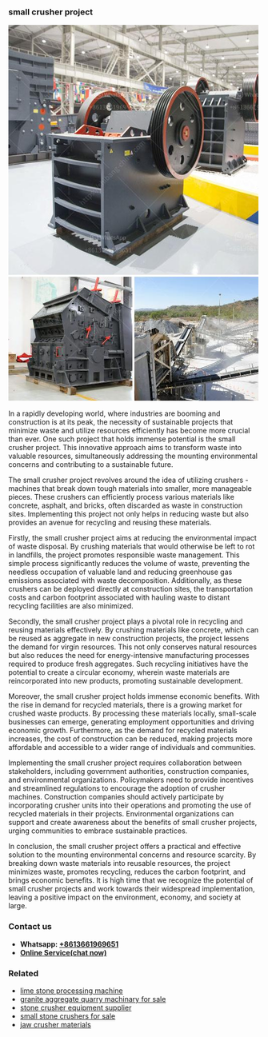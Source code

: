 <h3>small crusher project</h3><img src='1708408593.jpg' alt=''><p>In a rapidly developing world, where industries are booming and construction is at its peak, the necessity of sustainable projects that minimize waste and utilize resources efficiently has become more crucial than ever. One such project that holds immense potential is the small crusher project. This innovative approach aims to transform waste into valuable resources, simultaneously addressing the mounting environmental concerns and contributing to a sustainable future.</p><p>The small crusher project revolves around the idea of utilizing crushers - machines that break down tough materials into smaller, more manageable pieces. These crushers can efficiently process various materials like concrete, asphalt, and bricks, often discarded as waste in construction sites. Implementing this project not only helps in reducing waste but also provides an avenue for recycling and reusing these materials.</p><p>Firstly, the small crusher project aims at reducing the environmental impact of waste disposal. By crushing materials that would otherwise be left to rot in landfills, the project promotes responsible waste management. This simple process significantly reduces the volume of waste, preventing the needless occupation of valuable land and reducing greenhouse gas emissions associated with waste decomposition. Additionally, as these crushers can be deployed directly at construction sites, the transportation costs and carbon footprint associated with hauling waste to distant recycling facilities are also minimized.</p><p>Secondly, the small crusher project plays a pivotal role in recycling and reusing materials effectively. By crushing materials like concrete, which can be reused as aggregate in new construction projects, the project lessens the demand for virgin resources. This not only conserves natural resources but also reduces the need for energy-intensive manufacturing processes required to produce fresh aggregates. Such recycling initiatives have the potential to create a circular economy, wherein waste materials are reincorporated into new products, promoting sustainable development.</p><p>Moreover, the small crusher project holds immense economic benefits. With the rise in demand for recycled materials, there is a growing market for crushed waste products. By processing these materials locally, small-scale businesses can emerge, generating employment opportunities and driving economic growth. Furthermore, as the demand for recycled materials increases, the cost of construction can be reduced, making projects more affordable and accessible to a wider range of individuals and communities.</p><p>Implementing the small crusher project requires collaboration between stakeholders, including government authorities, construction companies, and environmental organizations. Policymakers need to provide incentives and streamlined regulations to encourage the adoption of crusher machines. Construction companies should actively participate by incorporating crusher units into their operations and promoting the use of recycled materials in their projects. Environmental organizations can support and create awareness about the benefits of small crusher projects, urging communities to embrace sustainable practices.</p><p>In conclusion, the small crusher project offers a practical and effective solution to the mounting environmental concerns and resource scarcity. By breaking down waste materials into reusable resources, the project minimizes waste, promotes recycling, reduces the carbon footprint, and brings economic benefits. It is high time that we recognize the potential of small crusher projects and work towards their widespread implementation, leaving a positive impact on the environment, economy, and society at large.</p><h3>Contact us</h3><ul><li><strong>Whatsapp:&nbsp;<a href="https://wa.me/8613661969651">+8613661969651</a></strong></li><li><a href="https://swt.shibang-china.com/?git&amp;zhl&amp;small crusher project"><strong>Online Service(chat now)</strong></a></li></ul><h3>Related</h3><ul><li><a href='lime stone processing machine.md'>lime stone processing machine</a></li><li><a href='granite aggregate quarry machinary for sale.md'>granite aggregate quarry machinary for sale</a></li><li><a href='stone crusher equipment supplier.md'>stone crusher equipment supplier</a></li><li><a href='small stone crushers for sale.md'>small stone crushers for sale</a></li><li><a href='jaw crusher materials.md'>jaw crusher materials</a></li></ul>